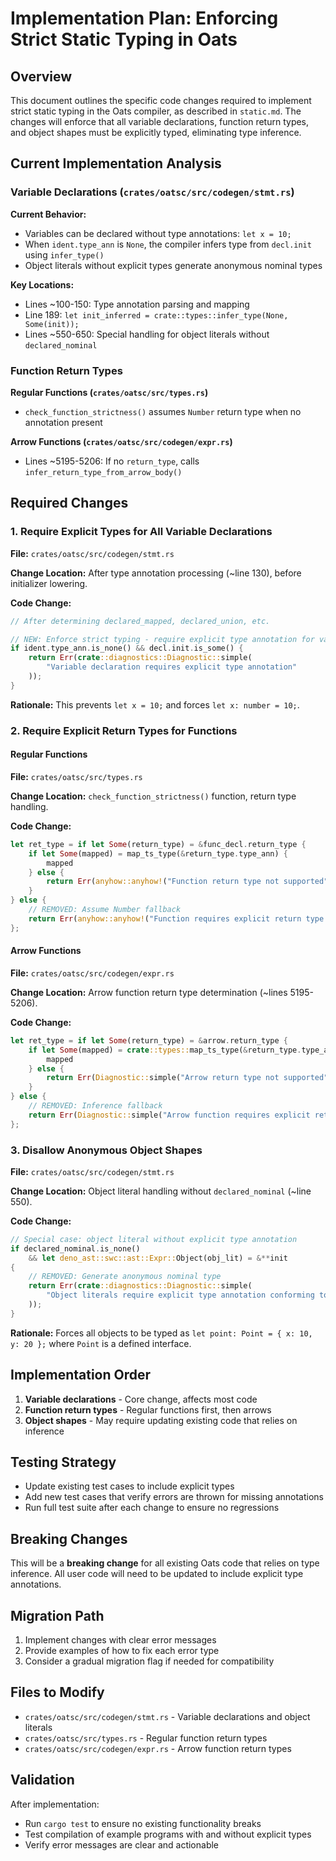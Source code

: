 # Implementation Plan: Enforcing Strict Static Typing in Oats

## Overview

This document outlines the specific code changes required to implement strict static typing in the Oats compiler, as described in `static.md`. The changes will enforce that all variable declarations, function return types, and object shapes must be explicitly typed, eliminating type inference.

## Current Implementation Analysis

### Variable Declarations (`crates/oatsc/src/codegen/stmt.rs`)

**Current Behavior:**

- Variables can be declared without type annotations: `let x = 10;`
- When `ident.type_ann` is `None`, the compiler infers type from `decl.init` using `infer_type()`
- Object literals without explicit types generate anonymous nominal types

**Key Locations:**

- Lines ~100-150: Type annotation parsing and mapping
- Line 189: `let init_inferred = crate::types::infer_type(None, Some(init));`
- Lines ~550-650: Special handling for object literals without `declared_nominal`

### Function Return Types

**Regular Functions (`crates/oatsc/src/types.rs`)**

- `check_function_strictness()` assumes `Number` return type when no annotation present

**Arrow Functions (`crates/oatsc/src/codegen/expr.rs`)**

- Lines ~5195-5206: If no `return_type`, calls `infer_return_type_from_arrow_body()`

## Required Changes

### 1. Require Explicit Types for All Variable Declarations

**File:** `crates/oatsc/src/codegen/stmt.rs`

**Change Location:** After type annotation processing (~line 130), before initializer lowering.

**Code Change:**

```rust
// After determining declared_mapped, declared_union, etc.

// NEW: Enforce strict typing - require explicit type annotation for variables with initializers
if ident.type_ann.is_none() && decl.init.is_some() {
    return Err(crate::diagnostics::Diagnostic::simple(
        "Variable declaration requires explicit type annotation"
    ));
}
```

**Rationale:** This prevents `let x = 10;` and forces `let x: number = 10;`.

### 2. Require Explicit Return Types for Functions

#### Regular Functions

**File:** `crates/oatsc/src/types.rs`

**Change Location:** `check_function_strictness()` function, return type handling.

**Code Change:**

```rust
let ret_type = if let Some(return_type) = &func_decl.return_type {
    if let Some(mapped) = map_ts_type(&return_type.type_ann) {
        mapped
    } else {
        return Err(anyhow::anyhow!("Function return type not supported"));
    }
} else {
    // REMOVED: Assume Number fallback
    return Err(anyhow::anyhow!("Function requires explicit return type annotation"));
};
```

#### Arrow Functions

**File:** `crates/oatsc/src/codegen/expr.rs`

**Change Location:** Arrow function return type determination (~lines 5195-5206).

**Code Change:**

```rust
let ret_type = if let Some(return_type) = &arrow.return_type {
    if let Some(mapped) = crate::types::map_ts_type(&return_type.type_ann) {
        mapped
    } else {
        return Err(Diagnostic::simple("Arrow return type not supported"));
    }
} else {
    // REMOVED: Inference fallback
    return Err(Diagnostic::simple("Arrow function requires explicit return type annotation"));
};
```

### 3. Disallow Anonymous Object Shapes

**File:** `crates/oatsc/src/codegen/stmt.rs`

**Change Location:** Object literal handling without `declared_nominal` (~line 550).

**Code Change:**

```rust
// Special case: object literal without explicit type annotation
if declared_nominal.is_none()
    && let deno_ast::swc::ast::Expr::Object(obj_lit) = &**init
{
    // REMOVED: Generate anonymous nominal type
    return Err(crate::diagnostics::Diagnostic::simple(
        "Object literals require explicit type annotation conforming to a named interface or type"
    ));
}
```

**Rationale:** Forces all objects to be typed as `let point: Point = { x: 10, y: 20 };` where `Point` is a defined interface.

## Implementation Order

1. **Variable declarations** - Core change, affects most code
2. **Function return types** - Regular functions first, then arrows
3. **Object shapes** - May require updating existing code that relies on inference

## Testing Strategy

- Update existing test cases to include explicit types
- Add new test cases that verify errors are thrown for missing annotations
- Run full test suite after each change to ensure no regressions

## Breaking Changes

This will be a **breaking change** for all existing Oats code that relies on type inference. All user code will need to be updated to include explicit type annotations.

## Migration Path

1. Implement changes with clear error messages
2. Provide examples of how to fix each error type
3. Consider a gradual migration flag if needed for compatibility

## Files to Modify

- `crates/oatsc/src/codegen/stmt.rs` - Variable declarations and object literals
- `crates/oatsc/src/types.rs` - Regular function return types
- `crates/oatsc/src/codegen/expr.rs` - Arrow function return types

## Validation

After implementation:

- Run `cargo test` to ensure no existing functionality breaks
- Test compilation of example programs with and without explicit types
- Verify error messages are clear and actionable
